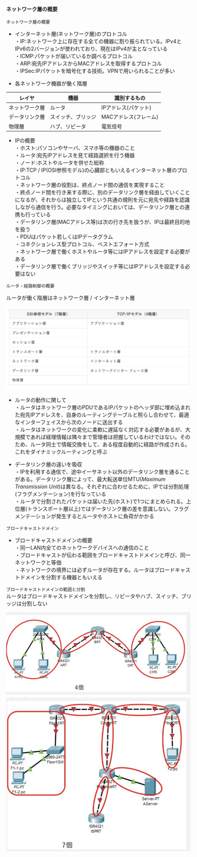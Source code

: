 ### `ネットワーク層の概要`

`ネットワーク層の概要`

- インターネット層(ネットワーク層)のプロトコル  
・IP:ネットワーク上に存在する全ての機器に割り振られている。IPv4とIPv6の2バージョンが使われており、現在はIPv4が主となっている  
・ICMP:パケットが届いているか調べるプロトコル  
・ARP:宛先IPアドレスからMACアドレスを取得するプロトコル  
・IPSec:IPパケットを暗号化する技術。VPNで用いられることが多い

- 各ネットワーク機器が働く階層

|レイヤ|機器|識別するもの|
|-----|---|----------|
|ネットワーク層|ルータ|IPアドレス(パケット)|
|データリンク層|スイッチ、ブリッジ|MACアドレス(フレーム)|
|物理層|ハブ、リピータ|電気信号||

- IPの概要  
・ホスト:パソコンやサーバ、スマホ等の機器のこと  
・ルータ:宛先IPアドレスを見て経路選択を行う機器  
・ノード:ホストやルータを併せた総称  
・IP:TCP / IP(OSI参照モデル)の心臓部ともいえるインターネット層のプロトコル  
・ネットワーク層の役割は、終点ノード間の通信を実現すること  
・終点ノード間を行き来する際に、別のデータリンク層を経由していくことになるが、それからは独立してIPという共通の規則を元に宛先や経路を認識しながら通信を行う。必要なタイミングにおいては、データリンク層との連携も行っている  
・データリンク層(MACアドレス等)は次の行き先を扱うが、IPは最終目的地を扱う  
・PDUはパケット若しくはIPデータグラム  
・コネクションレス型プロトコル、ベストエフォート方式  
・ネットワーク層で働くホストやルータ等にはIPアドレスを設定する必要がある  
・データリンク層で働くブリッジやスイッチ等にはIPアドレスを設定する必要はない

`ルータ・経路制御の概要`

ルータが働く階層はネットワーク層 / インターネット層

<img width="500" alt="" src="./images/階層モデル.png">

- ルータの動作に関して  
・ルータはネットワーク層のPDUであるIPパケットのヘッダ部に埋め込まれた宛先IPアドレスを、自身のルーティングテーブルと照らし合わせて、最適なインターフェイスから次のノードに送出する  
・ルータはネットワークの変化に柔軟に遅延なく対応する必要があるが、大規模であれば経理情報は隅々まで管理者は把握しているわけではない。そのため、ルータ同士で情報交換をして、ある程度自動的に経路が作成される。これをダイナミックルーティングと呼ぶ

- データリンク層の違いを吸収  
・IPを利用する通信で、途中イーサネット以外のデータリンク層を通ることがある。データリンク層によって、最大転送単位MTU(*Maximum Transmission Unit*)は異なる。それぞれに合わせるために、IPでは分割処理(フラグメンテーション)を行なっている  
・ルータで分割されたパケットは届いた先(ホスト)で1つにまとめられる。上位層(トランスポート層以上)ではデータリンク層の差を意識しない。フラグメンテーションが発生するとルータやホストに負荷がかかる

`ブロードキャストドメイン`

- ブロードキャストドメインの概要  
・同一LAN内全てのネットワークデバイスへの通信のこと  
・ブロードキャストが伝わる範囲をブロードキャストドメインと呼び、同一ネットワークと等価  
・ネットワークの境界には必ずルータが存在する。ルータはブロードキャストドメインを分割する機器ともいえる

`ブロードキャストドメインの範囲と分割`  
ルータはブロードキャストドメインを分割し、リピータやハブ、スイッチ、ブリッジは分割しない

<img width="500" alt="" src="./images/ブロードキャストドメイン1.png">

<img width="500" alt="" src="./images/ブロードキャストドメイン2.png">
